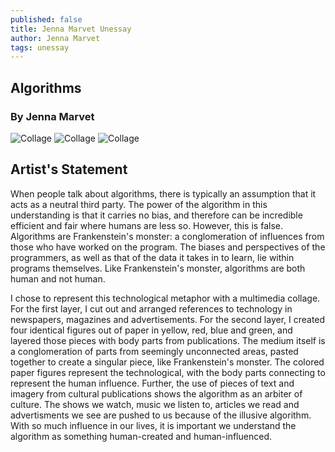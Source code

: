 ```yaml
---
published: false
title: Jenna Marvet Unessay
author: Jenna Marvet
tags: unessay
---
```

## Algorithms
### By Jenna Marvet

![Collage]({{site.baseurl}}/assets/images/Marvet_Unessay1.jpg)
![Collage]({{site.baseurl}}/assets/images/Marvet_Unessay4.jpg)
![Collage]({{site.baseurl}}/assets/images/Marvet_Unessay5.jpg)

## Artist's Statement
When people talk about algorithms, there is typically an assumption that it acts as a neutral third party. The power of the algorithm in this understanding is that it carries no bias, and therefore can be incredible efficient and fair where humans are less so. However, this is false. Algorithms are Frankenstein's monster: a conglomeration of influences from those who have worked on the program. The biases and perspectives of the programmers, as well as that of the data it takes in to learn, lie within programs themselves. Like Frankenstein's monster, algorithms are both human and not human.

I chose to represent this technological metaphor with a multimedia collage. For the first layer, I cut out and arranged references to technology in newspapers, magazines and advertisements. For the second layer, I created four identical figures out of paper in yellow, red, blue and green, and layered those pieces with body parts from publications. The medium itself is a conglomeration of parts from seemingly unconnected areas, pasted together to create a singular piece, like Frankenstein's monster. The colored paper figures represent the technological, with the body parts connecting to represent the human influence. Further, the use of pieces of text and imagery from cultural publications shows the algorithm as an arbiter of culture. The shows we watch, music we listen to, articles we read and advertisments we see are pushed to us because of the illusive algorithm. With so much influence in our lives, it is important we understand the algorithm as something human-created and human-influenced.
